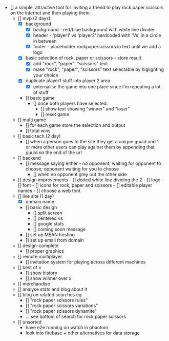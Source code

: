 - [] a simple, attractive tool for inviting a friend to play rock paper scissors on the internet and then playing them
	- [] mvp (2 days)
		- [x] background
			- [x] background - red/blue background with white line divider
			- [x] header - 'player1' vs 'player2' hardcoded with 'Vs' in a circle in between
			- [x] footer - placeholder rockpaperscissors.io text until we add a logo
		- [x] basic selection of rock, paper or scissors - store result
			- [x] add "rock", "paper", "scissors" text
			- [x] make "rock", "paper", "scissors" text selectable by higlighting your choice
		- [x] duplicate player1 stuff into player 2 area
			- [x] externalise the game into one place since I'm repeating a lot of stuff
		- [] basic game
			- [] once both players have selected:
				- [] show text showing "winner" and "loser"
				- [] reset game
	- [] multi game
		- [] for each game store the selection and output
		- [] total wins
	- [] basic tech (2 day)
		- [] when a person goes to the site they get a unique guuid and 1 or more other users can play against them by appending that guuid on the end of the url
	- [] backend
		- [] message saying either - no opponent; waiting for opponent to choose; opponent waiting for you to choose
			- [] when no opponent grey out the other side
	- [] design improvements
			- [] dotted white line dividing the 2
			- [] logo
			- [] font
			- [] icons for rock, paper and scissors
			- [] editable player names
			- [] choose a web font
	- [] live site (1 day)
		- [x] domain name
		- [] basic design
			- [] split screen
			- [] centered vs
			- [] google stats
			- [] coming soon message
		- [] set up MEAN hosting
		- [] set up email from domain
	- [] design-complete
		- [] proper graphics
	- [] remote multiplayer
		- [] invitation system for playing across different machines
	- [] best of x
		- [] show history
		- [] show winner over x
	- [] merchandise
	- [] analyse stats and blog about it
	- [] blog on related searches eg
		- [] "rock paper scissors rules"
		- [] "rock paper scissors variations"
		- [] "rock paper scissors dynamite"
		- ... see bottom of search for rock paper scissors
	- [] unsorted
		- have e2e running on watch in phantom
		- look into firebase + other alternatives for data storage

